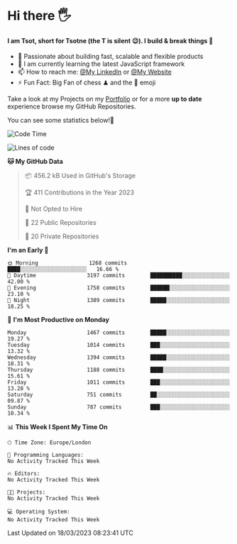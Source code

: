 # Hi there :raised_hand_with_fingers_splayed:
#### I am Tsot, short for Tsotne (the T is silent :wink:). I build & break things :space_invader:
- :telescope: Passionate about building fast, scalable and flexible products
- :seedling: I am currently learning the latest JavaScript framework 
- :mailbox: How to reach me: [@My LinkedIn](https://www.linkedin.com/in/tsotne-gvadzabia/) or [@My Website](https://tsotne.co.uk/contact)
- :zap: Fun Fact: Big Fan of chess ♟ and the 👾 emoji

Take a look at my Projects on my [Portfolio](https://tsotne.co.uk/) or for a more **up to date** experience browse my GitHub Repositories.

You can see some statistics below!:space_invader:
<!--START_SECTION:waka-->
![Code Time](http://img.shields.io/badge/Code%20Time-761%20hrs%202%20mins-blue)

![Lines of code](https://img.shields.io/badge/From%20Hello%20World%20I%27ve%20Written-4.4%20million%20lines%20of%20code-blue)

**🐱 My GitHub Data** 

> 📦 456.2 kB Used in GitHub's Storage 
 > 
> 🏆 411 Contributions in the Year 2023
 > 
> 🚫 Not Opted to Hire
 > 
> 📜 22 Public Repositories 
 > 
> 🔑 20 Private Repositories 
 > 
**I'm an Early 🐤** 

```text
🌞 Morning                1268 commits        ████░░░░░░░░░░░░░░░░░░░░░   16.66 % 
🌆 Daytime                3197 commits        ██████████░░░░░░░░░░░░░░░   42.00 % 
🌃 Evening                1758 commits        ██████░░░░░░░░░░░░░░░░░░░   23.10 % 
🌙 Night                  1389 commits        █████░░░░░░░░░░░░░░░░░░░░   18.25 % 
```
📅 **I'm Most Productive on Monday** 

```text
Monday                   1467 commits        █████░░░░░░░░░░░░░░░░░░░░   19.27 % 
Tuesday                  1014 commits        ███░░░░░░░░░░░░░░░░░░░░░░   13.32 % 
Wednesday                1394 commits        █████░░░░░░░░░░░░░░░░░░░░   18.31 % 
Thursday                 1188 commits        ████░░░░░░░░░░░░░░░░░░░░░   15.61 % 
Friday                   1011 commits        ███░░░░░░░░░░░░░░░░░░░░░░   13.28 % 
Saturday                 751 commits         ██░░░░░░░░░░░░░░░░░░░░░░░   09.87 % 
Sunday                   787 commits         ███░░░░░░░░░░░░░░░░░░░░░░   10.34 % 
```


📊 **This Week I Spent My Time On** 

```text
🕑︎ Time Zone: Europe/London

💬 Programming Languages: 
No Activity Tracked This Week

🔥 Editors: 
No Activity Tracked This Week

🐱‍💻 Projects: 
No Activity Tracked This Week

💻 Operating System: 
No Activity Tracked This Week
```


 Last Updated on 18/03/2023 08:23:41 UTC
<!--END_SECTION:waka-->

